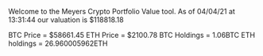 Welcome to the Meyers Crypto Portfolio Value tool. 
As of 04/04/21 at 13:31:44 our valuation is $118818.18 

BTC Price = $58661.45
 ETH Price = $2100.78
BTC Holdings = 1.06BTC
 ETH holdings = 26.960005962ETH 
